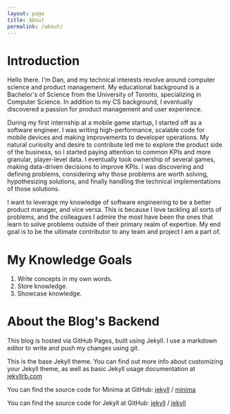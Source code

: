 ```yaml
---
layout: page
title: About
permalink: /about/
---
```

# Introduction

Hello there. I'm Dan, and my technical interests revolve around computer science and product management. My educational background is a Bachelor's of Science from the University of Toronto, specializing in Computer Science. In addition to my CS background, I eventually discovered a passion for product management and user experience. 

During my first internship at a mobile game startup, I started off as a software engineer. I was writing high-performance, scalable code for mobile devices and making improvements to developer operations. My natural curiosity and desire to contribute led me to explore the product side of the business, so I started paying attention to common KPIs and more granular, player-level data. I eventually took ownership of several games, making data-driven decisions to improve KPIs. I was discovering and defining problems, considering why those problems are worth solving, hypothesizing solutions, and finally handling the technical implementations of those solutions. 

 I want to leverage my knowledge of software engineering to be a better product manager, and vice versa. This is because I love tackling all sorts of problems, and the colleagues I admire the most have been the ones that learn to solve problems outside of their primary realm of expertise. My end goal is to be the ultimate contributor to any team and project I am a part of.

# My Knowledge Goals

1. Write concepts in my own words.
2. Store knowledge.
3. Showcase knowledge.

# About the Blog's Backend

This blog is hosted via GitHub Pages, built using Jekyll. I use a markdown editor to write and push my changes using git.

This is the base Jekyll theme. You can find out more info about customizing your Jekyll theme, as well as basic Jekyll usage documentation at [jekyllrb.com](https://jekyllrb.com/)

You can find the source code for Minima at GitHub:
[jekyll][jekyll-organization] /
[minima](https://github.com/jekyll/minima)

You can find the source code for Jekyll at GitHub:
[jekyll][jekyll-organization] /
[jekyll](https://github.com/jekyll/jekyll)

[jekyll-organization]: https://github.com/jekyll
